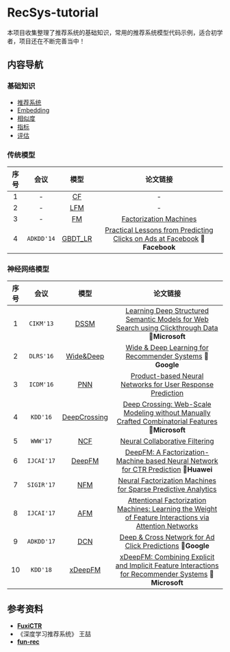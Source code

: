 # RecSys-tutorial

本项目收集整理了推荐系统的基础知识，常用的推荐系统模型代码示例，适合初学者，项目还在不断完善当中！



## 内容导航

### 基础知识

- [推荐系统](https://github.com/yj8023xx/recsys-tutorial/blob/main/basics/recommender_system.ipynb)
- [Embedding](https://github.com/yj8023xx/recsys-tutorial/blob/main/basics/embedding.ipynb)
- [相似度](https://github.com/yj8023xx/recsys-tutorial/blob/main/basics/similarity.ipynb)
- [指标](https://github.com/yj8023xx/recsys-tutorial/blob/main/basics/metric.ipynb)
- [评估](https://github.com/yj8023xx/recsys-tutorial/blob/main/basics/evaluate.ipynb)

### 传统模型

| 序号 |    会议    |                             模型                             |                           论文链接                           |
| :--: | :--------: | :----------------------------------------------------------: | :----------------------------------------------------------: |
|  1   |     -      | [CF](https://github.com/yj8023xx/recsys-tutorial/blob/main/basic_model/01_neighborhood-based.ipynb) |                              -                               |
|  2   |     -      | [LFM](https://github.com/yj8023xx/recsys-tutorial/blob/main/basic_model/02_latent_factor_model.ipynb) |                              -                               |
|  3   |     -      | [FM](https://github.com/yj8023xx/recsys-tutorial/blob/main/basic_model/03_factorization_machine%20.ipynb) | [Factorization Machines](https://analyticsconsultores.com.mx/wp-content/uploads/2019/03/Factorization-Machines-Steffen-Rendle-Osaka-University-2010.pdf) |
|  4   | `ADKDD'14` | [GBDT_LR](https://github.com/yj8023xx/recsys-tutorial/blob/main/basic_model/04_gbdt_lr.ipynb) | [Practical Lessons from Predicting Clicks on Ads at Facebook]() 🚩**Facebook** |

### 神经网络模型

| 序号 |    会议    |                             模型                             |                           论文链接                           |
| :--: | :--------: | :----------------------------------------------------------: | :----------------------------------------------------------: |
|  1   | `CIKM'13`  | [DSSM](https://github.com/yj8023xx/recsys-tutorial/blob/main/nerual_network_model/01_dssm.ipynb) | [Learning Deep Structured Semantic Models for Web Search using Clickthrough Data ](https://posenhuang.github.io/papers/cikm2013_DSSM_fullversion.pdf)🚩**Microsoft** |
|  2   | `DLRS'16`  | [Wide&Deep](https://github.com/yj8023xx/recsys-tutorial/blob/main/nerual_network_model/02_wide%26deep.ipynb) | [Wide & Deep Learning for Recommender Systems](https://arxiv.org/pdf/1606.07792.pdf) 🚩**Google** |
|  3   | `ICDM'16`  | [PNN](https://github.com/yj8023xx/recsys-tutorial/blob/main/nerual_network_model/03_pnn.ipynb) | [Product-based Neural Networks for User Response Prediction](https://arxiv.org/pdf/1611.00144.pdf) |
|  4   |  `KDD'16`  | [DeepCrossing](https://github.com/yj8023xx/recsys-tutorial/blob/main/nerual_network_model/04_deepcrossing.ipynb) | [Deep Crossing: Web-Scale Modeling without Manually Crafted Combinatorial Features](https://www.kdd.org/kdd2016/papers/files/adf0975-shanA.pdf) 🚩**Microsoft** |
|  5   |  `WWW'17`  | [NCF](https://github.com/yj8023xx/recsys-tutorial/blob/main/nerual_network_model/05_ncf.ipynb) | [Neural Collaborative Filtering](https://dl.acm.org/doi/10.1145/3038912.3052569) |
|  6   | `IJCAI'17` | [DeepFM](https://github.com/yj8023xx/recsys-tutorial/blob/main/nerual_network_model/06_deepfm.ipynb) | [DeepFM: A Factorization-Machine based Neural Network for CTR Prediction](https://arxiv.org/abs/1703.04247) 🚩**Huawei** |
|  7   | `SIGIR'17` | [NFM](https://github.com/yj8023xx/recsys-tutorial/blob/main/nerual_network_model/07_nfm.ipynb) | [Neural Factorization Machines for Sparse Predictive Analytics](https://dl.acm.org/citation.cfm?id=3080777) |
|  8   | `IJCAI'17` | [AFM](https://github.com/yj8023xx/recsys-tutorial/blob/main/nerual_network_model/08_afm.ipynb) | [Attentional Factorization Machines: Learning the Weight of Feature Interactions via Attention Networks](http://www.ijcai.org/proceedings/2017/0435.pdf) |
|  9   | `ADKDD'17` | [DCN](https://github.com/yj8023xx/recsys-tutorial/blob/main/nerual_network_model/09_dcn.ipynb) | [Deep & Cross Network for Ad Click Predictions](https://arxiv.org/abs/1708.05123) 🚩**Google** |
|  10  |  `KDD'18`  | [xDeepFM](https://github.com/yj8023xx/recsys-tutorial/blob/main/nerual_network_model/10_xdeepfm.ipynb) | [xDeepFM: Combining Explicit and Implicit Feature Interactions for Recommender Systems](https://arxiv.org/pdf/1803.05170.pdf) 🚩**Microsoft** |



## 参考资料

- **[FuxiCTR](https://github.com/xue-pai/FuxiCTR)**
- 《深度学习推荐系统》 王喆
- **[fun-rec](https://github.com/datawhalechina/fun-rec)**
